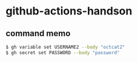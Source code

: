 # github-actions-handson

## command memo

```bash
$ gh variable set USERNAME2 --body "octcat2"
$ gh secret set PASSWORD --body "password"
```

